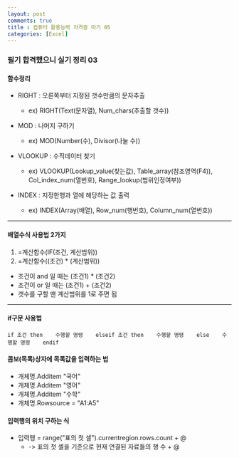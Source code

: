 ```yaml
---
layout: post
comments: true
title : 컴퓨터 활용능력 자격증 따기 05
categories: [Excel]
---
```


### 필기 합격했으니 실기 정리 03

#### 함수정리
- RIGHT : 오른쪽부터 지정된 갯수만큼의 문자추출
  - ex) RIGHT(Text(문자열), Num_chars(추출할 갯수))

- MOD : 나머지 구하기
  - ex) MOD(Number(수), Divisor(나눌 수))
  
- VLOOKUP : 수직데이터 찾기
  - ex) VLOOKUP(Lookup_value(찾는값), Table_array(참조영역(F4)), Col_index_num(열번호), Range_lookup(범위인정여부))
  
- INDEX : 지정한행과 열에 해당하는 값 출력
  - ex) INDEX(Array(배열), Row_num(행번호), Column_num(열번호))

------------------------------------------------------------

#### 배열수식 사용법 2가지
1. =계산함수(IF(조건, 계산범위))
2. =계산함수((조건) * (계산범위))


* 조건이 and 일 때는 (조건1) * (조건2)
* 조건이 or 일 때는 (조건1) + (조건2)
* 갯수를 구할 땐 계산범위를 1로 주면 됨

------------------------------------------------------------

#### if구문 사용법
`if 조건 then   
    수행할 명령   
elseif 조건 then   
    수행할 명령   
else   
    수행할 명령   
endif`
 
 
#### 콤보(목록)상자에 목록값을 입력하는 법
- 개체명.Additem "국어"
- 개체명.Additem "영어"
- 개체명.Additem "수학"
- 개체명.Rowsource = "A1:A5"

#### 입력행의 위치 구하는 식
- 입력행 = range("표의 첫 셀").currentregion.rows.count + @
  - -> 표의 첫 셀을 기준으로 현재 연결된 자료들의 행 수 + @
